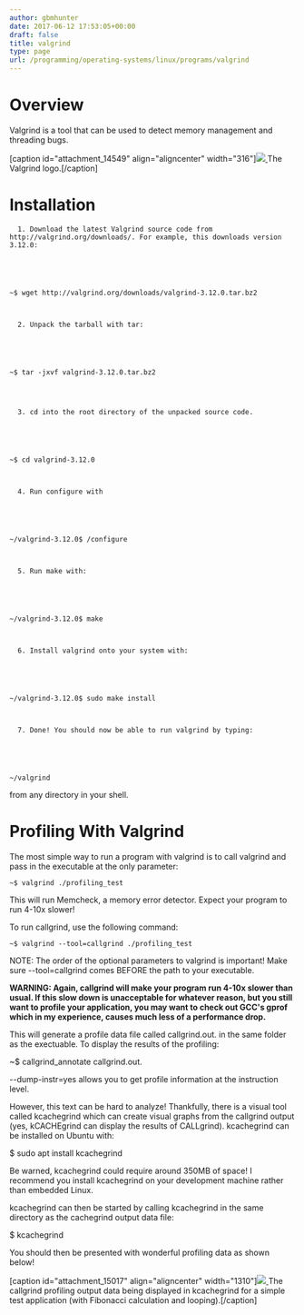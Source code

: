 ```yaml
---
author: gbmhunter
date: 2017-06-12 17:53:05+00:00
draft: false
title: valgrind
type: page
url: /programming/operating-systems/linux/programs/valgrind
---
```


# Overview




Valgrind is a tool that can be used to detect memory management and threading bugs.



[caption id="attachment_14549" align="aligncenter" width="316"][![](/images/2017/06/valgrind-logo.jpg)
](/images/2017/06/valgrind-logo.jpg) The Valgrind logo.[/caption]



# Installation





	  1. Download the latest Valgrind source code from http://valgrind.org/downloads/. For example, this downloads version 3.12.0:  

   


    
    ~$ wget http://valgrind.org/downloads/valgrind-3.12.0.tar.bz2



	  2. Unpack the tarball with tar:   

   


    
    ~$ tar -jxvf valgrind-3.12.0.tar.bz2
    



	  3. cd into the root directory of the unpacked source code.  

   


    
    ~$ cd valgrind-3.12.0



	  4. Run configure with  

   


    
    ~/valgrind-3.12.0$ /configure



	  5. Run make with:  

   


    
    ~/valgrind-3.12.0$ make



	  6. Install valgrind onto your system with:  

   


    
    ~/valgrind-3.12.0$ sudo make install



	  7. Done! You should now be able to run valgrind by typing:  

   


    
    ~/valgrind



from any directory in your shell.



# Profiling With Valgrind




The most simple way to run a program with valgrind is to call valgrind and pass in the executable at the only parameter:



    
    ~$ valgrind ./profiling_test




This will run Memcheck, a memory error detector. Expect your program to run 4-10x slower!




To run callgrind, use the following command:



    
    ~$ valgrind --tool=callgrind ./profiling_test




NOTE: The order of the optional parameters to valgrind is important! Make sure --tool=callgrind comes BEFORE the path to your executable.




**WARNING: Again, callgrind will make your program run 4-10x slower than usual. If this slow down is unacceptable for whatever reason, but you still want to profile your application, you may want to check out GCC's gprof which in my experience, causes much less of a performance drop.**




This will generate a profile data file called callgrind.out.<pid> in the same folder as the exectuable. To display the results of the profiling:




~$ callgrind_annotate callgrind.out.<pid>




--dump-instr=yes allows you to get profile information at the instruction level.




However, this text can be hard to analyze! Thankfully, there is a visual tool called kcachegrind which can create visual graphs from the callgrind output (yes, kCACHEgrind can display the results of CALLgrind). kcachegrind can be installed on Ubuntu with:




$ sudo apt install kcachegrind




Be warned, kcachegrind could require around 350MB of space! I recommend you install kcachegrind on your development machine rather than embedded Linux.




kcachegrind can then be started by calling kcachegrind in the same directory as the cachegrind output data file:




$ kcachegrind




You should then be presented with wonderful profiling data as shown below!



[caption id="attachment_15017" align="aligncenter" width="1310"][![](/images/2017/11/callgrind-profiling-output-displayed-in-kcachegrind.png)
](/images/2017/11/callgrind-profiling-output-displayed-in-kcachegrind.png) The callgrind profiling output data being displayed in kcachegrind for a simple test application (with Fibonacci calculation and looping).[/caption]
